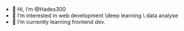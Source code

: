 - 👋 Hi, I’m @Hades300
- 👀 I’m interested in web development \deep learning \ data analyse
- 🌱 I’m currently learning frontend dev.

<!---
Hades300/Hades300 is a ✨ special ✨ repository because its `README.md` (this file) appears on your GitHub profile.
You can click the Preview link to take a look at your changes.
--->
